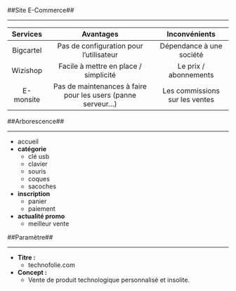 ##Site E-Commerce##
*********************

| Services      | Avantages      | Inconvénients  |
| :--------------------: |:--------------------:| :--------------------:|
| Bigcartel     | Pas de configuration pour l’utilisateur            |     Dépendance à une société|
| Wizishop      | Facile à mettre en place / simplicité             |     Le prix / abonnements|
| E-monsite       | Pas de maintenances à faire pour les users (panne serveur…)             |     Les commissions sur les ventes|


##Arborescence##
*********************

* accueil
* **catégorie**
    * clé usb
    * clavier
    * souris
    * coques
    * sacoches
* **inscription**
    * panier
    * paiement
* **actualité promo**
    * meilleur vente

##Paramètre##
*********************
* **Titre :**
    * technofolie.com
* **Concept :**
    * Vente de produit technologique personnalisé et insolite.


